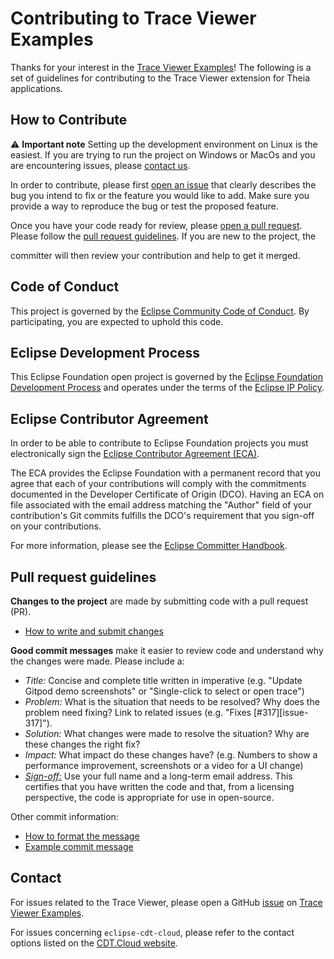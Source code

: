 # Contributing to Trace Viewer Examples

Thanks for your interest in the [Trace Viewer Examples][trace-viewer-examples]! The following is a set of
guidelines for contributing to the Trace Viewer extension for Theia applications.

## How to Contribute

⚠️ **Important note** Setting up the development environment on Linux is the easiest. If you are trying
to run the project on Windows or MacOs and you are encountering issues, please [contact us][contact-us].

In order to contribute, please first [open an issue][issues] that clearly describes the bug you
intend to fix or the feature you would like to add. Make sure you provide a way to reproduce the bug
or test the proposed feature.

Once you have your code ready for review, please  [open a pull request][pull-requests]. Please follow
the [pull request guidelines][pr-guide]. If you are new to the project, the

committer will then review your contribution and help to get it merged.

## Code of Conduct

This project is governed by the [Eclipse Community Code of Conduct](CODE_OF_CONDUCT.md).
By participating, you are expected to uphold this code.

## Eclipse Development Process

This Eclipse Foundation open project is governed by the [Eclipse Foundation
Development Process][dev-process] and operates under the terms of the [Eclipse IP Policy][ip-policy].

## Eclipse Contributor Agreement

In order to be able to contribute to Eclipse Foundation projects you must
electronically sign the [Eclipse Contributor Agreement (ECA)][eca].

The ECA provides the Eclipse Foundation with a permanent record that you agree
that each of your contributions will comply with the commitments documented in
the Developer Certificate of Origin (DCO). Having an ECA on file associated with
the email address matching the "Author" field of your contribution's Git commits
fulfills the DCO's requirement that you sign-off on your contributions.

For more information, please see the [Eclipse Committer Handbook][commiter-handbook].

## Pull request guidelines

**Changes to the project** are made by submitting code with a pull request (PR).

* [How to write and submit changes][creating-changes]

**Good commit messages** make it easier to review code and understand why the changes were made.
Please include a:

* *Title:* Concise and complete title written in imperative (e.g. "Update Gitpod demo screenshots"
or "Single-click to select or open trace")
* *Problem:* What is the situation that needs to be resolved? Why does the problem need fixing?
Link to related issues (e.g. "Fixes [#317][issue-317]").
* *Solution:* What changes were made to resolve the situation? Why are these changes the right fix?
* *Impact:* What impact do these changes have? (e.g. Numbers to show a performance improvement,
screenshots or a video for a UI change)
* [*Sign-off:*][sign-off] Use your full name and a long-term email address. This certifies that you
have written the code and that, from a licensing perspective, the code is appropriate for use in open-source.

Other commit information:

* [How to format the message][commit-message-message]
* [Example commit message][commit-message-example]

## Contact

For issues related to the Trace Viewer, please open a GitHub [issue][issues] on [Trace Viewer Examples][trace-viewer-examples].

For issues concerning `eclipse-cdt-cloud`, please refer to the contact options listed on the [CDT.Cloud website][cdt-cloud-website].

[cdt-cloud-website]: https://cdt-cloud.io/contact/
[commit-message-example]: https://github.com/eclipse-cdt-cloud/theia-trace-extension/commit/bc18fcd110d7b8433293692421f2e4fb49f89bd6
[commit-message-message]: https://tbaggery.com/2008/04/19/a-note-about-git-commit-messages.html
[commiter-handbook]: https://www.eclipse.org/projects/handbook/#resources-commit
[contact-us]: #contact
[creating-changes]: https://www.dataschool.io/how-to-contribute-on-github/
[dev-process]: https://eclipse.org/projects/dev_process
[eca]: http://www.eclipse.org/legal/ECA.php
[ip-policy]: https://www.eclipse.org/org/documents/Eclipse_IP_Policy.pdf
[issues]: https://github.com/eclipse-cdt-cloud/trace-viewer-examples/issues
[pr-guide]: #pull-request-guidelines
[pull-requests]: https://github.com/eclipse-cdt-cloud/trace-viewer-examples/pulls
[sign-off]: https://git-scm.com/docs/git-commit#Documentation/git-commit.txt---signoff
[trace-viewer-examples]: https://github.com/eclipse-cdt-cloud/trace-viewer-examples

